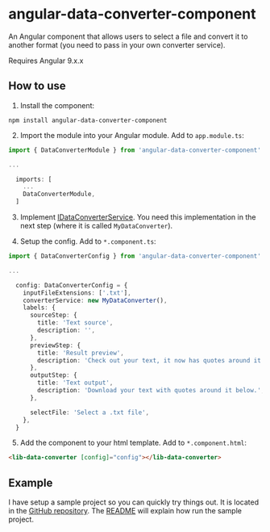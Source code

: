 # angular-data-converter-component
An Angular component that allows users to select a file and convert it to another format (you need to pass in your own converter service).

Requires Angular 9.x.x

## How to use

1. Install the component:
```
npm install angular-data-converter-component
```

2. Import the module into your Angular module. Add to `app.module.ts`:
```ts
import { DataConverterModule } from 'angular-data-converter-component'

...

  imports: [
    ...
    DataConverterModule,
  ]
```

3. Implement [IDataConverterService](https://github.com/EdwinOtten/angular-data-converter-component/blob/master/projects/data-converter/lib/idata-converter-service.ts). You need this implementation in the next step (where it is called `MyDataConverter`).

4. Setup the config. Add to `*.component.ts`:
```ts
import { DataConverterConfig } from 'angular-data-converter-component'

...

  config: DataConverterConfig = {
    inputFileExtensions: ['.txt'],
    converterService: new MyDataConverter(),
    labels: {
      sourceStep: {
        title: 'Text source',
        description: '',
      },
      previewStep: {
        title: 'Result preview',
        description: 'Check out your text, it now has quotes around it!',
      },
      outputStep: {
        title: 'Text output',
        description: 'Download your text with quotes around it below.',
      },

      selectFile: 'Select a .txt file',
    },
  }
```

5. Add the component to your html template. Add to `*.component.html`:
```html
<lib-data-converter [config]="config"></lib-data-converter>
```

## Example

I have setup a sample project so you can quickly try things out. It is located in the [GitHub repository](https://github.com/EdwinOtten/angular-data-converter-component). The [README](https://github.com/EdwinOtten/angular-data-converter-component/blob/master/README.md) will explain how run the sample project.


